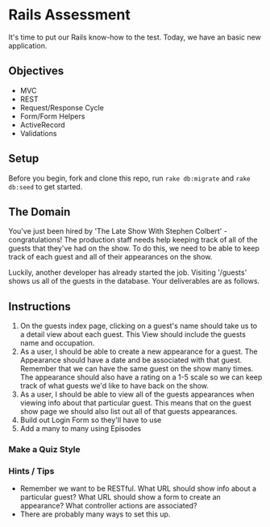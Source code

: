 # Rails Assessment

It's time to put our Rails know-how to the test. Today, we have an basic new application.

## Objectives
+ MVC
+ REST
+ Request/Response Cycle
+ Form/Form Helpers
+ ActiveRecord
+ Validations

## Setup

Before you begin, fork and clone this repo, run `rake db:migrate` and `rake db:seed` to get started.

## The Domain

You've just been hired by 'The Late Show With Stephen Colbert' - congratulations! The production staff needs help keeping track of all of the guests that they've had on the show. To do this, we need to be able to keep track of each guest and all of their appearances on the show.

Luckily, another developer has already started the job. Visiting '/guests' shows us all of the guests in the database. Your deliverables are as follows.

## Instructions

1. On the guests index page, clicking on a guest's name should take us to a detail view about each guest. This View should include the guests name and occupation.
2. As a user, I should be able to create a new appearance for a guest. The Appearance should have a date and be associated with that guest. Remember that we can have the same guest on the show many times. The appearance should also have a rating on a 1-5 scale so we can keep track of what guests we'd like to have back on the show.
3. As a user, I should be able to view all of the guests appearances when viewing info about that particular guest. This means that on the guest show page we should also list out all of that guests appearances.
4. Build out Login Form so they'll have to use
5. Add a many to many using Episodes

### Make a Quiz Style

### Hints / Tips

+ Remember we want to be RESTful. What URL should show info about a particular guest? What URL should show a form to create an appearance? What controller actions are associated?  
+ There are probably many ways to set this up.
